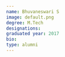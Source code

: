 ```yaml
---
name: Bhuvaneswari S
image: default.png
degree: M.Tech
designations:
graduated year: 2017
bio:
type: alumni
---
```

